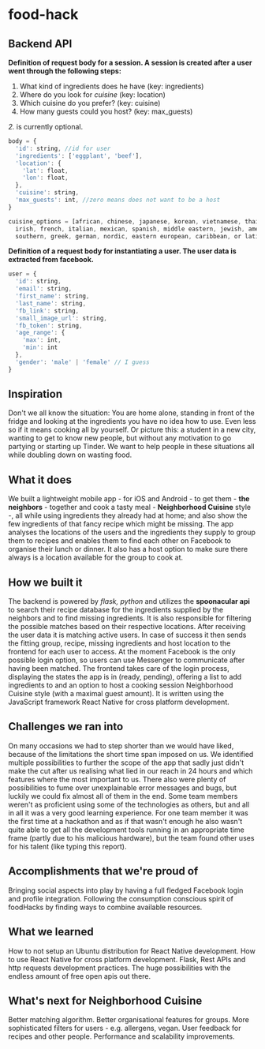 # food-hack

## Backend API

**Definition of request body for a session. A session is created after a user went through the following steps:**

1. What kind of ingredients does he have (key: ingredients)
2. Where do you look for *cuisine* (key: location)
3. Which cuisine do you prefer? (key: cuisine)
4. How many guests could you host? (key: max_guests)

*2.* is currently optional.

```javascript
body = {
  'id': string, //id for user
  'ingredients': ['eggplant', 'beef'],
  'location': {
    'lat': float,
    'lon': float,
  },
  'cuisine': string,
  'max_guests': int, //zero means does not want to be a host
}

cuisine_options = [african, chinese, japanese, korean, vietnamese, thai, indian, british, 
  irish, french, italian, mexican, spanish, middle eastern, jewish, american, cajun, 
  southern, greek, german, nordic, eastern european, caribbean, or latin american]
```


**Definition of a request body for instantiating a user. The user data is extracted from facebook.**
```javascript
user = {
  'id': string,
  'email': string,
  'first_name': string,
  'last_name': string,
  'fb_link': string,
  'small_image_url': string,
  'fb_token': string,
  'age_range': {
    'max': int,
    'min': int
  },
  'gender': 'male' | 'female' // I guess
}
```
## Inspiration
Don't we all know the situation: You are home alone,  standing in front of the fridge and looking at the ingredients you have no idea how to use. Even less so if it means cooking all by yourself. 
Or picture this: a student in a new city, wanting to get to know new people, but without any motivation to go partying or starting up Tinder. 
We want to help people in these situations all while doubling down on wasting food.

## What it does
We built a lightweight mobile app - for iOS and Android - to get them - **the neighbors** -  together and cook a tasty meal - **Neighborhood Cuisine** style -, all while using ingredients they already had at home; and also show the few ingredients of that fancy recipe which might be missing.
The app analyses the locations of the users and the ingredients they supply to group them to recipes and enables them to find each other on Facebook to organise their lunch or dinner. It also has a host option to make sure there always is a location available for the group to cook at.

## How we built it
The backend is powered by _flask, python_ and utilizes the **spoonacular api** to search their recipe database for the ingredients supplied by the neighbors and to find missing ingredients. It is also responsible for filtering the possible matches based on their respective locations. After receiving the user data it is matching active users. In case of success it then sends the fitting group, recipe, missing ingredients and host location to the frontend for each user to access. At the moment Facebook is the only possible login option, so users can use Messenger to communicate after having been matched.
The frontend takes care of the login process, displaying the states the app is in (ready, pending), offering a list to add ingredients to and an option to host a cooking session Neighborhood Cuisine style (with a maximal guest amount). It is written using the JavaScript framework React Native for cross platform development.

## Challenges we ran into
On many occasions we had to step shorter than we would have liked, because of the limitations the short time span imposed on us. We identified multiple possibilities to further the scope of the app that sadly just didn't make the cut after us realising what lied in our reach in 24 hours and which features where the most important to us. 
There also were plenty of possibilities to fume over unexplainable error messages and bugs, but luckily we could fix almost all of them in the end.
Some team members weren't as proficient using some of the technologies as others, but and all in all it was a very good learning experience.
For one team member it was the first time at a hackathon and as if that wasn't enough he also wasn't quite able to get all the development tools running in an appropriate time frame (partly due to his malicious hardware), but the team found other uses for his talent (like typing this report).

## Accomplishments that we're proud of
Bringing social aspects into play by having a full fledged Facebook login and profile integration. 
Following the consumption conscious spirit of foodHacks by finding ways to combine available resources.

## What we learned
How to not setup an Ubuntu distribution for React Native development.
How to use React Native for cross platform development.
Flask, Rest APIs and http requests development practices.
The huge possibilities with the endless amount of free open apis out there.

## What's next for Neighborhood Cuisine
Better matching algorithm.
Better organisational features for groups.
More sophisticated filters for users - e.g. allergens, vegan.
User feedback for recipes and other people.
Performance and scalability improvements. 
